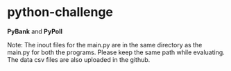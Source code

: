 # python-challenge
**PyBank** and  **PyPoll**

Note: The inout files for the main.py are in the same directory as the main.py for both the programs.
Please keep the same path while evaluating. 
The data csv files are also uploaded in the github.

